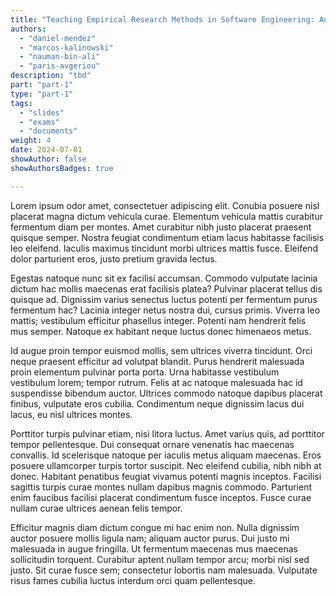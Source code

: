 ```yaml
---
title: "Teaching Empirical Research Methods in Software Engineering: An Editorial Introduction"
authors:
  - "daniel-mendez"
  - "marcos-kalinowski"
  - "nauman-bin-ali"
  - "paris-avgeriou"
description: "tbd"
part: "part-1"
type: "part-1"
tags: 
  - "slides"
  - "exams"
  - "documents"
weight: 4
date: 2024-07-01
showAuthor: false
showAuthorsBadges: true 

---
```


Lorem ipsum odor amet, consectetuer adipiscing elit. Conubia posuere nisl placerat magna dictum vehicula curae. Elementum vehicula mattis curabitur fermentum diam per montes. Amet curabitur nibh justo placerat praesent quisque semper. Nostra feugiat condimentum etiam lacus habitasse facilisis leo eleifend. Iaculis maximus tincidunt morbi ultrices mattis fusce. Eleifend dolor parturient eros, justo pretium gravida lectus.

Egestas natoque nunc sit ex facilisi accumsan. Commodo vulputate lacinia dictum hac mollis maecenas erat facilisis platea? Pulvinar placerat tellus dis quisque ad. Dignissim varius senectus luctus potenti per fermentum purus fermentum hac? Lacinia integer netus nostra dui, cursus primis. Viverra leo mattis; vestibulum efficitur phasellus integer. Potenti nam hendrerit felis mus semper. Natoque ex habitant neque luctus donec himenaeos metus.

Id augue proin tempor euismod mollis, sem ultrices viverra tincidunt. Orci neque praesent efficitur ad volutpat blandit. Purus hendrerit malesuada proin elementum pulvinar porta porta. Urna habitasse vestibulum vestibulum lorem; tempor rutrum. Felis at ac natoque malesuada hac id suspendisse bibendum auctor. Ultrices commodo natoque dapibus placerat finibus, vulputate eros cubilia. Condimentum neque dignissim lacus dui lacus, eu nisl ultrices montes.

Porttitor turpis pulvinar etiam, nisi litora luctus. Amet varius quis, ad porttitor tempor pellentesque. Dui consequat ornare venenatis hac maecenas convallis. Id scelerisque natoque per iaculis metus aliquam maecenas. Eros posuere ullamcorper turpis tortor suscipit. Nec eleifend cubilia, nibh nibh at donec. Habitant penatibus feugiat vivamus potenti magnis inceptos. Facilisi sagittis turpis curae montes nullam dapibus magnis commodo. Parturient enim faucibus facilisi placerat condimentum fusce inceptos. Fusce curae nullam curae ultrices aenean felis tempor.

Efficitur magnis diam dictum congue mi hac enim non. Nulla dignissim auctor posuere mollis ligula nam; aliquam auctor purus. Dui justo mi malesuada in augue fringilla. Ut fermentum maecenas mus maecenas sollicitudin torquent. Curabitur aptent nullam tempor arcu; morbi nisl sed justo. Sit curae fusce sem; consectetur lobortis nam malesuada. Vulputate risus fames cubilia luctus interdum orci quam pellentesque.

